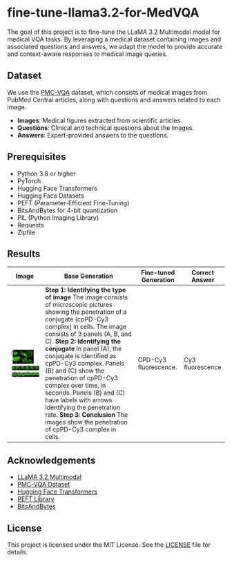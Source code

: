 # fine-tune-llama3.2-for-MedVQA
The goal of this project is to fine-tune the LLaMA 3.2 Multimodal model for medical VQA tasks. By leveraging a medical dataset containing images and associated questions and answers, we adapt the model to provide accurate and context-aware responses to medical image queries.

## Dataset

We use the [PMC-VQA](https://huggingface.co/datasets/xmcmic/PMC-VQA) dataset, which consists of medical images from PubMed Central articles, along with questions and answers related to each image.

- **Images**: Medical figures extracted from scientific articles.
- **Questions**: Clinical and technical questions about the images.
- **Answers**: Expert-provided answers to the questions.

## Prerequisites

- Python 3.8 or higher
- PyTorch
- Hugging Face Transformers
- Hugging Face Datasets
- PEFT (Parameter-Efficient Fine-Tuning)
- BitsAndBytes for 4-bit quantization
- PIL (Python Imaging Library)
- Requests
- Zipfile

## Results

|Image| Base Generation       | Fine-tuned Generation            | Correct Answer     |
|---------|------------|-----------------|---------------|
|![image](Unknown.png)| **Step 1: Identifying the type of image** The image consists of microscopic pictures showing the penetration of a conjugate (cpPD-Cy3 complex) in cells. The image consists of 3 panels (A, B, and C). **Step 2: Identifying the conjugate** In panel (A), the conjugate is identified as cpPD-Cy3 complex. Panels (B) and (C) show the penetration of cpPD-Cy3 complex over time, in seconds. Panels (B) and (C) have labels with arrows identifying the penetration rate. **Step 3: Conclusion** The images show the penetration of cpPD-Cy3 complex in cells.     | CPD-Cy3 fluorescence.       | Cy3 fluorescence     |



## Acknowledgements

- [LLaMA 3.2 Multimodal](https://huggingface.co/meta-llama/Llama-3.2-11B-Vision-Instruct)
- [PMC-VQA Dataset](https://huggingface.co/datasets/xmcmic/PMC-VQA)
- [Hugging Face Transformers](https://github.com/huggingface/transformers)
- [PEFT Library](https://github.com/huggingface/peft)
- [BitsAndBytes](https://github.com/TimDettmers/bitsandbytes)

## License

This project is licensed under the MIT License. See the [LICENSE](LICENSE) file for details.
